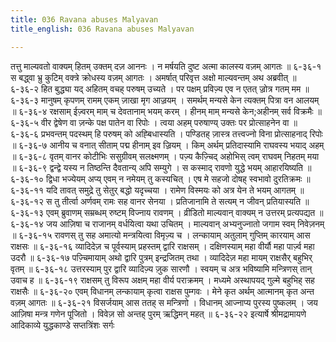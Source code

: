 ```yaml
---
title: 036 Ravana abuses Malyavan
title_english: 036 Ravana abuses Malyavan

---
```

<div class="audioEmbed"  caption="श्रीराम-हरिसीताराममूर्ति-घनपाठिभ्यां वचनम्" src="https://archive.org/download/Ramayana-recitation-Sriram-harisItArAmamUrti-Ghanapaati-v2/Kanda_6/Kanda_6_YK-036-Ravana_abuses_Malyavan__0.mp3"></div>
तत्तु माल्यवतो वाक्यम् हितम् उक्तम् दज़ आननः ।  
न मर्षयति दुष्ट अत्मा कालस्य वज़म् आगतः ॥ ६-३६-१  
स बद्ध्वा भ्रु कुटिम् वक्त्रे क्रोधस्य वज़म् आगतः ।  
अमर्षात् परिवृत्त अक्षो माल्यवन्तम् अथ अब्रवीत् ॥ ६-३६-२  
हित बुद्ध्या यद् अहितम् वचह् परुषम् उच्यते ।  
पर पक्षम् प्रविज़्य एव न एतत् ज़्रोत्र गतम् मम ॥ ६-३६-३  
मानुषम् कृपणम् रामम् एकम् ज़ाखा मृग आज़्रयम् ।  
समर्थम् मन्यसे केन त्यक्तम् पित्रा वन आलयम् ॥ ६-३६-४  
रक्षसाम् ईज़्वरम् माम् च देवतानाम् भयम् करम् ।  
हीनम् माम् मन्यसे केन;अहीनम् सर्व विक्रमैः ॥ ६-३६-५  
वीर द्वेषेण वा ज़न्के पक्ष पातेन वा रिपोः ।  
त्वया अहम् परुषाण्य् उक्तः पर प्रोत्साहनेन वा ॥ ६-३६-६  
प्रभवन्तम् पदस्थम् हि परुषम् को अह्बिधास्यति ।  
पण्डितह् ज़ास्त्र तत्त्वज्नो विना प्रोत्साहनाद् रिपोः ॥ ६-३६-७  
आनीय च वनात् सीताम् पद्म हीनाम् इव ज़्रियम् ।  
किम् अर्थम् प्रतिदास्यामि राघवस्य भयाद् अहम् ॥ ६-३६-८  
वृतम् वानर कोटीभिः ससुग्रीवम् सलक्ष्मणम् ।  
पज़्य कैज़्चिद् अहोभिस् त्वम् राघवम् निहतम् मया ॥ ६-३६-९  
द्वन्द्वे यस्य न तिष्ठन्ति दैवतान्य् अपि सम्युगे ।  
स कस्माद् रावणो युद्धे भयम् आहारयिष्यति ॥ ६-३६-१०  
द्विधा भज्येयम् अप्य् एवम् न नमेयम् तु कस्यचित् ।  
एष मे सहजो दोषह् स्वभावो दुरतिक्रमः ॥ ६-३६-११  
यदि तावत् समुद्रे तु सेतुर् बद्धो यदृच्चया ।  
रामेण विस्मयः को अत्र येन ते भयम् आगतम् ॥ ६-३६-१२  
स तु तीर्त्वा अर्णवम् रामः सह वानर सेनया ।  
प्रतिजानामि ते सत्यम् न जीवन् प्रतियास्यति ॥ ६-३६-१३  
एवम् ब्रुवाणम् सम्रब्धम् रुष्टम् विज्नाय रावणम् ।  
व्रीडितो माल्यवान् वाक्यम् न उत्तरम् प्रत्यपद्यत ॥ ६-३६-१४  
जय आज़िषा च राजानम् वर्धयित्वा यथा उचितम् ।  
माल्यवान् अभ्यनुज्नातो जगाम स्वम् निवेज़नम् ॥ ६-३६-१५  
रावणस् तु सह अमात्यो मन्त्रयित्वा विमृज़्य च ।  
लन्कायाम् अतुलाम् गुप्तिम् कारयाम् आस राक्षसः ॥ ६-३६-१६  
व्यादिदेज़ च पूर्वस्याम् प्रहस्तम् द्वारि राक्षसम् ।  
दक्षिणस्याम् महा वीर्यौ महा पार्ज़्व महा उदरौ ॥ ६-३६-१७  
पज़्चिमायाम् अथो द्वारि पुत्रम् इन्द्रजितम् तथा ।  
व्यादिदेज़ महा मायम् राक्षसैर् बहुभिर् वृतम् ॥ ६-३६-१८  
उत्तरस्याम् पुर द्वारि व्यादिज़्य ज़ुक सारणौ ।  
स्वयम् च अत्र भविष्यामि मन्त्रिणस् तान् उवाच ह ॥ ६-३६-१९  
राक्षसम् तु विरूप अक्षम् महा वीर्य पराक्रमम् ।  
मध्यमे अस्थापयद् गुल्मे बहुभिह् सह राक्षसैः ॥ ६-३६-२०  
एवम् विधानम् लन्कायाम् कृत्वा राक्षस पुम्गवः ।  
मेने कृत अर्थम् आत्मानम् कृत अन्त वज़म् आगतः ॥ ६-३६-२१  
विसर्जयाम् आस ततह् स मन्त्रिणो ।  
विधानम् आज्नाप्य पुरस्य पुष्कलम् ।  
जय आज़िषा मन्त्र गणेन पूजितो ।  
विवेज़ सो अन्तह् पुरम् ऋद्धिमन् महत् ॥ ६-३६-२२  
इत्यार्षे श्रीमद्रामायणे आदिकाव्ये युद्धकाण्डे सप्तत्रिंशः सर्गः